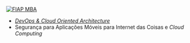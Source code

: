 [![FIAP MBA](https://raw.githubusercontent.com/josecastillolema/fiap/master/img/mob.png)](https://www.fiap.com.br/mba/mba-em-mobile-development/)

 - [*DevOps & Cloud Oriented Architecture*](https://github.com/josecastillolema/fiap/tree/master/mob/devops)
 - Segurança para Aplicações Móveis para Internet das Coisas e *Cloud Computing*

